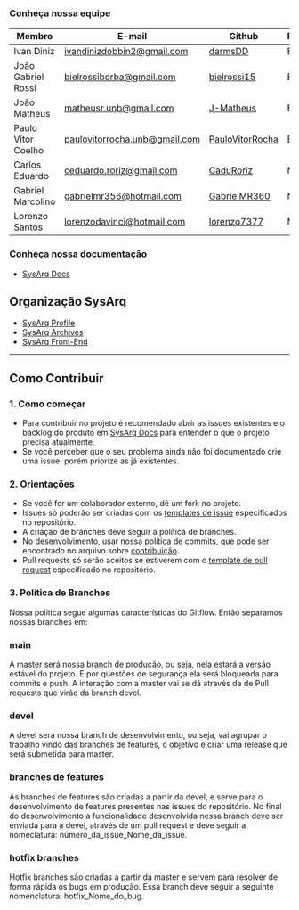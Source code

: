 
### Conheça nossa equipe

| Membro | E-mail | Github | Papel |Matricula|
|-------------------------------|--------------------------|----------------------------------|----------------------|------------|
| Ivan Diniz | ivandinizdobbin2@gmail.com	| [darmsDD](https://github.com/darmsDD) | EPS |17/0013278|
| João Gabriel Rossi	| bielrossiborba@gmail.com	| [bielrossi15](https://github.com/bielrossi15) | EPS|17/0013693|
| João Matheus	| matheusr.unb@gmail.com	| [J-Matheus](https://github.com/J-Matheus) | EPS |17/0013812|
| Paulo Vítor Coelho	| paulovitorrocha.unb@gmail.com	| [PauloVitorRocha](https://github.com/PauloVitorRocha) | EPS |17/0062465|
| Carlos Eduardo	| ceduardo.roriz@gmail.com	| [CaduRoriz](https://github.com/CaduRoriz) | MDS |19/0011424|
| Gabriel Marcolino	| gabrielmr356@hotmail.com	| [GabrielMR360](https://github.com/GabrielMR360) | MDS |19/0087501|
| Lorenzo Santos	| lorenzodavinci@hotmail.com	| [lorenzo7377](https://github.com/lorenzo7377) | MDS |19/0032821|

### Conheça nossa documentação
* [SysArq Docs](https://fga-eps-mds.github.io/2021.1-PC-GO1/)

## Organização SysArq
* [SysArq Profile](https://github.com/fga-eps-mds/2021.1-PC-GO1-Profile)
* [SysArq Archives](https://github.com/fga-eps-mds/2021.1-PC-GO1-Archives)
* [SysArq Front-End](https://github.com/fga-eps-mds/2021.1-PC-GO1-Frontend)

---

## Como Contribuir

### 1. Como começar
* Para contribuir no projeto é recomendado abrir as issues existentes e o backlog do produto em [SysArq Docs](https://fga-eps-mds.github.io/2021.1-PC-GO1/) para entender o que o projeto precisa atualmente.
* Se você perceber que o seu problema ainda não foi documentado crie uma issue, porém priorize as já existentes.

### 2. Orientações
* Se você for um colaborador externo, dê um fork no projeto.
* Issues só poderão ser criadas com os [templates de issue](.github/ISSUE_TEMPLATE) especificados no repositório.
* A criação de branches deve seguir a política de branches.
* No desenvolvimento, usar nossa política de commits, que pode ser encontrado no arquivo sobre [contribuição](CONTRIBUTING.md).
* Pull requests só serão aceitos se estiverem com o [template de pull request](.github/ISSUE_TEMPLATE/PULL_REQUEST_TEMPLATE.md) especificado no repositório.

### 3. Política de Branches
Nossa política segue algumas características do Gitflow. Então separamos nossas branches em:

### **main**
A master será nossa branch de produção, ou seja, nela estará a versão estável do projeto. E por questões de segurança ela será bloqueada para commits e push. A interação com a master vai se dá através da de Pull requests que virão da branch devel.

### **devel**
A devel será nossa branch de desenvolvimento, ou seja, vai agrupar o trabalho vindo das branches de features, o objetivo é criar uma release que será submetida para master.

### **branches de features**
As branches de features são criadas a partir da devel, e serve para o desenvolvimento de features presentes nas issues do repositório. No final do desenvolvimento a funcionalidade desenvolvida nessa branch deve ser enviada para a devel, através de um pull request e deve seguir a nomeclatura: número_da_issue_Nome_da_issue.

### **hotfix branches**
Hotfix branches são criadas a partir da master e servem para resolver de forma rápida os bugs em produção. Essa branch deve seguir a seguinte nomenclatura: hotfix_Nome_do_bug.
